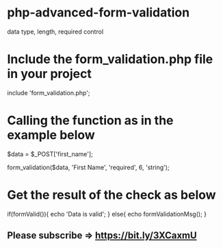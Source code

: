 # php-advanced-form-validation

data type, length, required control

# Include the form_validation.php file in your project

include 'form_validation.php';

# Calling the function as in the example below

$data = $_POST['first_name'];

form_validation($data, 'First Name', 'required', 6, 'string');

# Get the result of the check as below


if(formValid()){
    echo 'Data is valid'; 
}
else{
    echo formValidationMsg(); 
}


## Please subscribe =>  https://bit.ly/3XCaxmU
